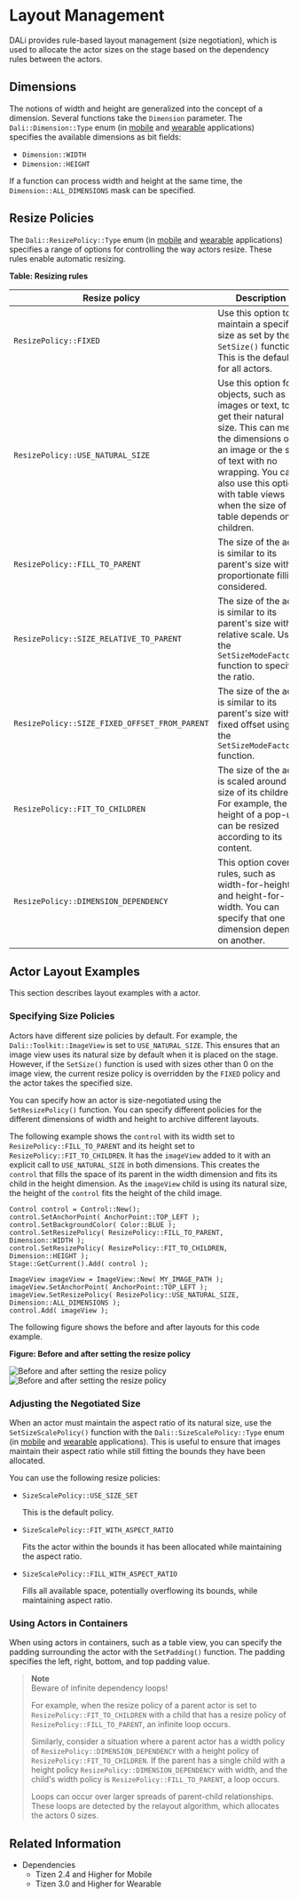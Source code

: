 # Layout Management


DALi provides rule-based layout management (size negotiation), which is used to allocate the actor sizes on the stage based on the dependency rules between the actors.

## Dimensions

The notions of width and height are generalized into the concept of a dimension. Several functions take the `Dimension` parameter. The `Dali::Dimension::Type` enum (in [mobile](../../../../../org.tizen.native.mobile.apireference/namespaceDali_1_1Dimension.html#a4e123928ac3109e971b70874653d1b8b) and [wearable](../../../../../org.tizen.native.wearable.apireference/namespaceDali_1_1Dimension.html#a4e123928ac3109e971b70874653d1b8b) applications) specifies the available dimensions as bit fields:

- `Dimension::WIDTH`
- `Dimension::HEIGHT`

If a function can process width and height at the same time, the `Dimension::ALL_DIMENSIONS` mask can be specified.

## Resize Policies

The `Dali::ResizePolicy::Type` enum (in [mobile](../../../../../org.tizen.native.mobile.apireference/namespaceDali_1_1ResizePolicy.html#a8c47ec1e0b9c73e0fa8e40cfdd99276a) and [wearable](../../../../../org.tizen.native.wearable.apireference/namespaceDali_1_1ResizePolicy.html#a8c47ec1e0b9c73e0fa8e40cfdd99276a) applications) specifies a range of options for controlling the way actors resize. These rules enable automatic resizing.

**Table: Resizing rules**

| Resize policy                            | Description                              | Illustration                             |
|------------------------------------------|------------------------------------------|------------------------------------------|
| `ResizePolicy::FIXED`                    | Use this option to maintain a specific size as set by the `SetSize()` function. This is the default for all actors. | ![captured screen2](./media/fixed.png) |
| `ResizePolicy::USE_NATURAL_SIZE`         | Use this option for objects, such as images or text, to get their natural size. This can mean the dimensions of an image or the size of text with no wrapping. You can also use this option with table views when the size of the table depends on its children. | ![captured screen2](./media/use_natural_size.png) |
| `ResizePolicy::FILL_TO_PARENT`           | The size of the actor is similar to its parent's size with proportionate filling considered. | ![captured screen2](./media/fill_to_parent.png) |
| `ResizePolicy::SIZE_RELATIVE_TO_PARENT`  | The size of the actor is similar to its parent's size with a relative scale. Use the `SetSizeModeFactor()` function to specify the ratio. |                                          |
| `ResizePolicy::SIZE_FIXED_OFFSET_FROM_PARENT` | The size of the actor is similar to its parent's size with a fixed offset using the `SetSizeModeFactor()` function. |                                          |
| `ResizePolicy::FIT_TO_CHILDREN`          | The size of the actor is scaled around the size of its children. For example, the height of a pop-up can be resized according to its content. | ![captured screen2](./media/fit_to_children.png) |
| `ResizePolicy::DIMENSION_DEPENDENCY`     | This option covers rules, such as width-for-height and height-for-width. You can specify that one dimension depends on another. | ![captured screen2](./media/dimension_dependency.png) |

## Actor Layout Examples

This section describes layout examples with a actor.

### Specifying Size Policies

Actors have different size policies by default. For example, the `Dali::Toolkit::ImageView` is set to `USE_NATURAL_SIZE`. This ensures that an image view uses its natural size by default when it is placed on the stage. However, if the `SetSize()` function is used with sizes other than 0 on the image view, the current resize policy is overridden by the `FIXED` policy and the actor takes the specified size.

You can specify how an actor is size-negotiated using the `SetResizePolicy()` function. You can specify different policies for the different dimensions of width and height to archive different layouts.

The following example shows the `control` with its width set to `ResizePolicy::FILL_TO_PARENT` and its height set to `ResizePolicy::FIT_TO_CHILDREN`. It has the `imageView` added to it with an explicit call to `USE_NATURAL_SIZE` in both dimensions. This creates the `control` that fills the space of its parent in the width dimension and fits its child in the height dimension. As the `imageView` child is using its natural size, the height of the `control` fits the height of the child image.

```
Control control = Control::New();
control.SetAnchorPoint( AnchorPoint::TOP_LEFT );
control.SetBackgroundColor( Color::BLUE );
control.SetResizePolicy( ResizePolicy::FILL_TO_PARENT, Dimension::WIDTH );
control.SetResizePolicy( ResizePolicy::FIT_TO_CHILDREN, Dimension::HEIGHT );
Stage::GetCurrent().Add( control );

ImageView imageView = ImageView::New( MY_IMAGE_PATH );
imageView.SetAnchorPoint( AnchorPoint::TOP_LEFT );
imageView.SetResizePolicy( ResizePolicy::USE_NATURAL_SIZE, Dimension::ALL_DIMENSIONS );
control.Add( imageView );
```

The following figure shows the before and after layouts for this code example.

**Figure: Before and after setting the resize policy**

![Before and after setting the resize policy](./media/before_resize.png) ![Before and after setting the resize policy](./media/after_resize.png)

### Adjusting the Negotiated Size

When an actor must maintain the aspect ratio of its natural size, use the `SetSizeScalePolicy()` function with the `Dali::SizeScalePolicy::Type` enum (in [mobile](../../../../../org.tizen.native.mobile.apireference/namespaceDali_1_1SizeScalePolicy.html#affa6f549dbc4400ff47af52b1675a6af) and [wearable](../../../../../org.tizen.native.wearable.apireference/namespaceDali_1_1SizeScalePolicy.html#affa6f549dbc4400ff47af52b1675a6af) applications). This is useful to ensure that images maintain their aspect ratio while still fitting the bounds they have been allocated.

You can use the following resize policies:

- `SizeScalePolicy::USE_SIZE_SET`

  This is the default policy.

- `SizeScalePolicy::FIT_WITH_ASPECT_RATIO`

  Fits the actor within the bounds it has been allocated while maintaining the aspect ratio.

- `SizeScalePolicy::FILL_WITH_ASPECT_RATIO`

  Fills all available space, potentially overflowing its bounds, while maintaining aspect ratio.

### Using Actors in Containers

When using actors in containers, such as a table view, you can specify the padding surrounding the actor with the `SetPadding()` function. The padding specifies the left, right, bottom, and top padding value.

> **Note**  
> Beware of infinite dependency loops!
>
> For example, when the resize policy of a parent actor is set to `ResizePolicy::FIT_TO_CHILDREN` with a child that has a resize policy of `ResizePolicy::FILL_TO_PARENT`, an infinite loop occurs.
>
> Similarly, consider a situation where a parent actor has a width policy of `ResizePolicy::DIMENSION_DEPENDENCY` with a height policy of `ResizePolicy::FIT_TO_CHILDREN`. If the parent has a single child with a height policy `ResizePolicy::DIMENSION_DEPENDENCY` with width, and the child's width policy is `ResizePolicy::FILL_TO_PARENT`, a loop occurs.
>
> Loops can occur over larger spreads of parent-child relationships. These loops are detected by the relayout algorithm, which allocates the actors 0 sizes.

## Related Information
- Dependencies
  - Tizen 2.4 and Higher for Mobile
  - Tizen 3.0 and Higher for Wearable
